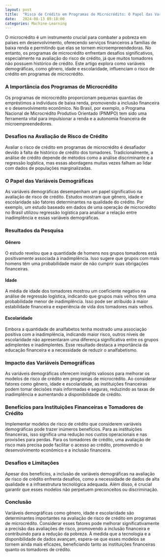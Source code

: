 ```yaml
---
layout: post
title:  "Risco de Crédito em Programas de Microcrédito: O Papel das Variáveis de Gênero, Idade e Escolaridade"
date:   2024-08-13 09:18:00
categories: Machine-Learning
---
```


O microcrédito é um instrumento crucial para combater a pobreza em países em desenvolvimento, oferecendo serviços financeiros a famílias de baixa renda e permitindo que elas se tornem microempreendedoras. No entanto, os programas de microcrédito enfrentam desafios significativos, especialmente na avaliação do risco de crédito, já que muitos tomadores não possuem histórico de crédito. Este artigo explora como variáveis demográficas, como gênero, idade e escolaridade, influenciam o risco de crédito em programas de microcrédito.

### **A Importância dos Programas de Microcrédito**

Os programas de microcrédito proporcionam pequenas quantias de empréstimos a indivíduos de baixa renda, promovendo a inclusão financeira e o desenvolvimento econômico. No Brasil, por exemplo, o Programa Nacional de Microcrédito Produtivo Orientado (PNMPO) tem sido uma ferramenta vital para impulsionar a renda e a autonomia financeira de microempreendedores.

### **Desafios na Avaliação de Risco de Crédito**

Avaliar o risco de crédito em programas de microcrédito é desafiador devido à falta de histórico de crédito dos tomadores. Tradicionalmente, a análise de crédito depende de métodos como a análise discriminante e a regressão logística, mas essas abordagens muitas vezes falham ao lidar com dados de populações marginalizadas.

### **O Papel das Variáveis Demográficas**

As variáveis demográficas desempenham um papel significativo na avaliação de risco de crédito. Estudos mostram que gênero, idade e escolaridade são fatores determinantes na qualidade do crédito. Por exemplo, um estudo baseado em dados de uma operação de microcrédito no Brasil utilizou regressão logística para analisar a relação entre inadimplência e essas variáveis demográficas.

### **Resultados da Pesquisa**

#### **Gênero**

O estudo revelou que a quantidade de homens nos grupos tomadores está positivamente associada à inadimplência. Isso sugere que grupos com mais homens têm uma probabilidade maior de não cumprir suas obrigações financeiras.

#### **Idade**

A média de idade dos tomadores mostrou um coeficiente negativo na análise de regressão logística, indicando que grupos mais velhos têm uma probabilidade menor de inadimplência. Isso pode ser atribuído à maior estabilidade financeira e experiência de vida dos tomadores mais velhos.

#### **Escolaridade**

Embora a quantidade de analfabetos tenha mostrado uma associação positiva com a inadimplência, indicando maior risco, outros níveis de escolaridade não apresentaram uma diferença significativa entre os grupos adimplentes e inadimplentes. Esse resultado destaca a importância da educação financeira e a necessidade de reduzir o analfabetismo.

### **Impacto das Variáveis Demográficas**

As variáveis demográficas oferecem insights valiosos para melhorar os modelos de risco de crédito em programas de microcrédito. Ao considerar fatores como gênero, idade e escolaridade, as instituições financeiras podem tomar decisões mais informadas e seguras, reduzindo as taxas de inadimplência e aumentando a disponibilidade de crédito.

### **Benefícios para Instituições Financeiras e Tomadores de Crédito**

Implementar modelos de risco de crédito que considerem variáveis demográficas pode trazer inúmeros benefícios. Para as instituições financeiras, isso significa uma redução nos custos operacionais e nas provisões para perdas. Para os tomadores de crédito, uma avaliação de risco mais precisa pode facilitar o acesso ao crédito, promovendo o desenvolvimento econômico e a inclusão financeira.

### **Desafios e Limitações**

Apesar dos benefícios, a inclusão de variáveis demográficas na avaliação de risco de crédito enfrenta desafios, como a necessidade de dados de alta qualidade e a infraestrutura tecnológica adequada. Além disso, é crucial garantir que esses modelos não perpetuem preconceitos ou discriminação.

### **Conclusão**

Variáveis demográficas como gênero, idade e escolaridade são determinantes importantes na avaliação de risco de crédito em programas de microcrédito. Considerar esses fatores pode melhorar significativamente a precisão das avaliações de risco, promovendo a inclusão financeira e contribuindo para a redução da pobreza. À medida que a tecnologia e a disponibilidade de dados avançam, espera-se que esses modelos se tornem ainda mais eficazes, beneficiando tanto as instituições financeiras quanto os tomadores de crédito.
